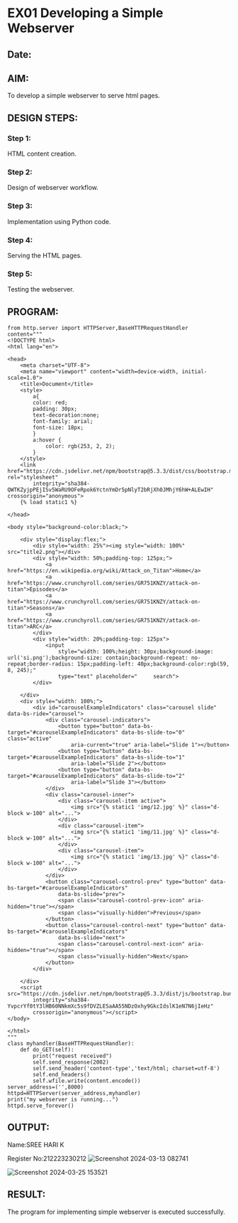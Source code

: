 # EX01 Developing a Simple Webserver
## Date:

## AIM:
To develop a simple webserver to serve html pages.

## DESIGN STEPS:
### Step 1: 
HTML content creation.

### Step 2:
Design of webserver workflow.

### Step 3:
Implementation using Python code.

### Step 4:
Serving the HTML pages.

### Step 5:
Testing the webserver.

## PROGRAM:
```
from http.server import HTTPServer,BaseHTTPRequestHandler
content="""
<!DOCTYPE html>
<html lang="en">

<head>
    <meta charset="UTF-8">
    <meta name="viewport" content="width=device-width, initial-scale=1.0">
    <title>Document</title>
    <style>
        a{
        color: red;
        padding: 30px;
        text-decoration:none;
        font-family: arial;
        font-size: 18px;
        }
        a:hover {
            color: rgb(253, 2, 2);
        }
    </style>
    <link href="https://cdn.jsdelivr.net/npm/bootstrap@5.3.3/dist/css/bootstrap.min.css" rel="stylesheet"
        integrity="sha384-QWTKZyjpPEjISv5WaRU9OFeRpok6YctnYmDr5pNlyT2bRjXh0JMhjY6hW+ALEwIH" crossorigin="anonymous">
    {% load static1 %}

</head>

<body style="background-color:black;">

    <div style="display:flex;">
        <div style="width: 25%"><img style="width: 100%" src="title2.png"></div>
        <div style="width: 50%;padding-top: 125px;">
            <a href="https://en.wikipedia.org/wiki/Attack_on_Titan">Home</a>
            <a href="https://www.crunchyroll.com/series/GR751KNZY/attack-on-titan">Episodes</a>
            <a href="https://www.crunchyroll.com/series/GR751KNZY/attack-on-titan">Seasons</a>
            <a href="https://www.crunchyroll.com/series/GR751KNZY/attack-on-titan">ARC</a>
        </div>
        <div style="width: 20%;padding-top: 125px">
            <input
                style="width: 100%;height: 30px;background-image: url('si.png');background-size: contain;background-repeat: no-repeat;border-radius: 15px;padding-left: 40px;background-color:rgb(59, 8, 245);"
                type="text" placeholder="     search">
        </div>

    </div>
    <div style="width: 100%;">
        <div id="carouselExampleIndicators" class="carousel slide" data-bs-ride="carousel">
            <div class="carousel-indicators">
                <button type="button" data-bs-target="#carouselExampleIndicators" data-bs-slide-to="0" class="active"
                    aria-current="true" aria-label="Slide 1"></button>
                <button type="button" data-bs-target="#carouselExampleIndicators" data-bs-slide-to="1"
                    aria-label="Slide 2"></button>
                <button type="button" data-bs-target="#carouselExampleIndicators" data-bs-slide-to="2"
                    aria-label="Slide 3"></button>
            </div>
            <div class="carousel-inner">
                <div class="carousel-item active">
                    <img src="{% static1 'img/12.jpg' %}" class="d-block w-100" alt="...">
                </div>
                <div class="carousel-item">
                    <img src="{% static1 'img/11.jpg' %}" class="d-block w-100" alt="...">
                </div>
                <div class="carousel-item">
                    <img src="{% static1 'img/13.jpg' %}" class="d-block w-100" alt="...">
                </div>
            </div>
            <button class="carousel-control-prev" type="button" data-bs-target="#carouselExampleIndicators"
                data-bs-slide="prev">
                <span class="carousel-control-prev-icon" aria-hidden="true"></span>
                <span class="visually-hidden">Previous</span>
            </button>
            <button class="carousel-control-next" type="button" data-bs-target="#carouselExampleIndicators"
                data-bs-slide="next">
                <span class="carousel-control-next-icon" aria-hidden="true"></span>
                <span class="visually-hidden">Next</span>
            </button>
        </div>

    </div>
    <script src="https://cdn.jsdelivr.net/npm/bootstrap@5.3.3/dist/js/bootstrap.bundle.min.js"
        integrity="sha384-YvpcrYf0tY3lHB60NNkmXc5s9fDVZLESaAA55NDzOxhy9GkcIdslK1eN7N6jIeHz"
        crossorigin="anonymous"></script>
</body>

</html>
"""
class myhandler(BaseHTTPRequestHandler):
    def do_GET(self):
        print("request received")
        self.send_response(2002)
        self.send_header('content-type','text/html; charset=utf-8')
        self.end_headers()
        self.wfile.write(content.encode())
server_address=('',8000)
httpd=HTTPServer(server_address,myhandler)
print("my webserver is running...")
httpd.serve_forever()  
```

## OUTPUT:
Name:SREE HARI K

Register No:212223230212
![Screenshot 2024-03-13 082741](https://github.com/sreehari2315/simplewebserver/assets/139331590/9cbbc1ca-4def-4765-ad85-b4d637c8f3c5)

![Screenshot 2024-03-25 153521](https://github.com/sreehari2315/simplewebserver/assets/139331590/aeb1a12b-4912-4295-ad78-594bc9e053c9)

## RESULT:
The program for implementing simple webserver is executed successfully.

